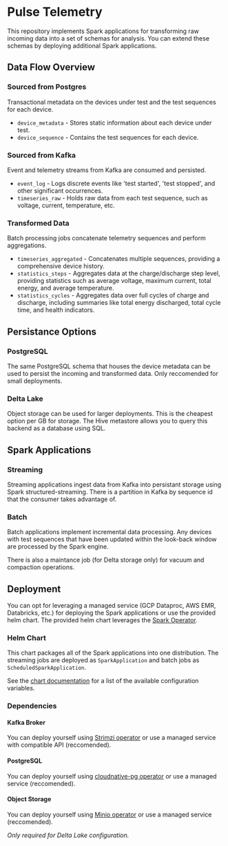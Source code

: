 # Pulse Telemetry

This repository implements Spark applications for transforming raw incoming data into a set of schemas for analysis. You can extend these schemas by deploying additional Spark applications.

## Data Flow Overview

### Sourced from Postgres

Transactional metadata on the devices under test and the test sequences for each device.

- `device_metadata` - Stores static information about each device under test.
- `device_sequence` - Contains the test sequences for each device.

### Sourced from Kafka

Event and telemetry streams from Kafka are consumed and persisted.

- `event_log` - Logs discrete events like 'test started', 'test stopped', and other significant occurrences.
- `timeseries_raw` - Holds raw data from each test sequence, such as voltage, current, temperature, etc.

### Transformed Data

Batch processing jobs concatenate telemetry sequences and perform aggregations.

- `timeseries_aggregated` - Concatenates multiple sequences, providing a comprehensive device history.
- `statistics_steps` - Aggregates data at the charge/discharge step level, providing statistics such as average voltage, maximum current, total energy, and average temperature.
- `statistics_cycles` - Aggregates data over full cycles of charge and discharge, including summaries like total energy discharged, total cycle time, and health indicators.

## Persistance Options

### PostgreSQL

The same PostgreSQL schema that houses the device metadata can be used to persist the incoming and transformed data. Only reccomended for small deployments.

### Delta Lake

Object storage can be used for larger deployments. This is the cheapest option per GB for storage. The Hive metastore allows you to query this backend as a database using SQL.

## Spark Applications

### Streaming

Streaming applications ingest data from Kafka into persistant storage using Spark structured-streaming. There is a partition in Kafka by sequence id that the consumer takes advantage of.

### Batch

Batch applications implement incremental data processing. Any devices with test sequences that have been updated within the look-back window are processed by the Spark engine.

There is also a maintance job (for Delta storage only) for vacuum and compaction operations.

## Deployment

You can opt for leveraging a managed service (GCP Dataproc, AWS EMR, Databricks, etc.) for deploying the Spark applications or use the provided helm chart. The provided helm chart leverages the [Spark Operator](https://github.com/kubeflow/spark-operator).

### Helm Chart

This chart packages all of the Spark applications into one distribution. The streaming jobs are deployed as `SparkApplication` and batch jobs as `ScheduledSparkApplication`.

See the [chart documentation](LINKHERE) for a list of the available configuration variables.

### Dependencies

#### Kafka Broker

You can deploy yourself using [Strimzi operator](https://github.com/strimzi/strimzi-kafka-operator) or use a managed service with compatible API (reccomended).

#### PostgreSQL

You can deploy yourself using [cloudnative-pg operator](https://github.com/cloudnative-pg/cloudnative-pg) or use a managed service (reccomended).

#### Object Storage

You can deploy yourself using [Minio operator](https://github.com/minio/operator) or use a managed service (reccomended).

*Only required for Delta Lake configuration.*
